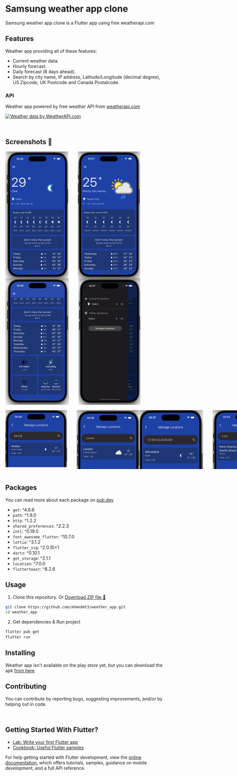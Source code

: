 # Samsung weather app clone

Samsung weather app clone is a Flutter app using free weatherapi.com

## Features
Weather app providing all of these features:
- Current weather data.
- Hourly forecast.
- Daily forecast (8 days ahead).
- Search by city name, IP address, Latitude/Longitude (decimal degree), US Zipcode, UK Postcode and Canada Postalcode.

### API
Weather app powered by free weather API from [weatherapi.com](https://www.weatherapi.com)

<a href="https://www.weatherapi.com/" title="Free Weather API"><img src='https://cdn.weatherapi.com/v4/images/weatherapi_logo.png' alt="Weather data by WeatherAPI.com" border="0"></a>

<br>

## Screenshots 📸

<div style="display: flex;">
  <img src="assets/screenshots/home.png" alt="Cairo Weather Screenshot" height="400" style="margin-right: 30px;">
  <img src="assets/screenshots/home2.png" alt="Texas Cairo Weather Screenshot" height="400">
</div>
<div style="display: flex;">
  <img src="assets/screenshots/details.png" alt="Details Home Page" height="400" style="margin-right: 30px;">
  <img src="assets/screenshots/drawer.png" alt="Drawer Screenshot" height="400">
</div>
<br>
<div style="display: flex;">
  <img src="assets/screenshots/search1.png" alt="Search Page" height="180" style="margin-right: 30px;">
  <img src="assets/screenshots/search2.png" alt="Search Page" width="200">
   <img src="assets/screenshots/search3.png" alt="Search Page" width="200" style="margin-right: 30px;">
  <img src="assets/screenshots/search4.png" alt="Search Page" width="200">
</div>
<br>


## Packages
You can read more about each package on [pub.dev](https://www.pub.dev)

- `get`: ^4.6.6
- `path`: ^1.9.0
- `http`: ^1.2.2
- `shared_preferences`: ^2.2.3
- `intl`: ^0.19.0
- `font_awesome_flutter`: ^10.7.0
- `lottie`: ^3.1.2
- `flutter_svg`: ^2.0.10+1
- `dartz`: ^0.10.1
- `get_storage`: ^2.1.1
- `location`: ^7.0.0
- `fluttertoast`: ^8.2.6

## Usage
1. Clone this repository. Or [Download ZIP file 📁](https://github.com/ahmedmt3/weather_app/archive/refs/heads/main.zip)
```bash
git clone https://github.com/ahmedmt3/weather_app.git
cd weather_app
```
2. Get dependencies & Run project

```bash
flutter pub get
flutter run
```
## Installing
Weather app isn't available on the play store yet, but you can download the apk [from here]()

## Contributing
You can contribute by reporting bugs, suggesting improvements, and/or by helping out in code.

</br>

## Getting Started With Flutter?

- [Lab: Write your first Flutter app](https://docs.flutter.dev/get-started/codelab)
- [Cookbook: Useful Flutter samples](https://docs.flutter.dev/cookbook)

For help getting started with Flutter development, view the
[online documentation](https://docs.flutter.dev/), which offers tutorials,
samples, guidance on mobile development, and a full API reference.
